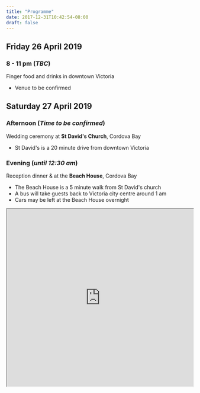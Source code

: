 ```yaml
---
title: "Programme"
date: 2017-12-31T10:42:54-08:00
draft: false
---
```


## Friday 26 April 2019

### 8 - 11 pm (_TBC_)
Finger food and drinks in downtown Victoria

 * Venue to be confirmed

## Saturday 27 April 2019
### Afternoon (_Time to be confirmed_)

Wedding ceremony at **St David's Church**, Cordova Bay

 * St David's is a 20 minute drive from downtown Victoria

### Evening (_until 12:30 am_)
Reception dinner & at the **Beach House**, Cordova Bay

 * The Beach House is a 5 minute walk from St David's church
 * A bus will take guests back to Victoria city centre around 1 am
 * Cars may be left at the Beach House overnight

<iframe src="https://www.google.com/maps/d/embed?mid=1YTNMBcE8uDe74R4PHDETdcJE_7yyMOoy" width="100%" height="480"></iframe>
<br>


